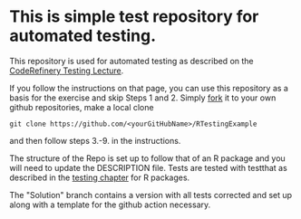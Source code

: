 # This is simple test repository for automated testing.

This repository is used for automated testing as described on the [CodeRefinery Testing Lecture](https://coderefinery.github.io/testing/continuous-integration/).

If you follow the instructions on that page, you can use this repository as a basis for the exercise and skip Steps 1 and 2. Simply [fork](https://github.com/AaltoRSE/RTestingExample/fork) it to your own github repositories, make a local clone
```
git clone https://github.com/<yourGitHubName>/RTestingExample
```
and then follow steps 3.-9. in the instructions.

The structure of the Repo is set up to follow that of an R package and you will need to update the DESCRIPTION file. Tests are tested with testthat as described in the [testing chapter](https://r-pkgs.org/testing-basics.html) for R packages.

The "Solution" branch contains a version with all tests corrected and set up along with a template for the github action necessary.
